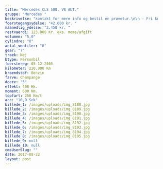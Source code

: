 ```yaml
---
title: "Mercedes CLS 500, V8 AUT."
gruppe: "Mercedes "
beskrivelse: "kontakt for mere info og bestil en prøvetur.\n\n - Fri km. \n\n - Klar til levering.\n\n - Mulighed for mekaniskgaranti.\n\n  ✔ Ingen km-begrænsning: Kør så meget du vil i hele perioden.\n\n ✔ Garantiforsikring tilbydes: Ingen uventede værksteds regninger.\n\n ✔ Mulighed for billig forsikring \n\n ✔ Vaskekort til Cirkel K: Vask bilen i hele landet hos Cirkel K.\n\n ✔ Skal vi hjælpe dig med at finde drømmebilen, tilbyder vi Danmarks bedste leasingpakker.\n\n"
foerstegangsydelse: "42.000 kr. "
maanedlig_ydelse: "2.450 kr. "
restvaerdi: 123.000 Kr. eks. moms/afgift
volumen: "5,0"
cylindre: "8"
antal_ventiler: "0"
gear: "7"
traek: Nej
btype: Personbil
foerstereg: 05-12-2005
kilometer: 220.000 Km
braendstof: Benzin
farve: Champange
doere: "5"
effekt: 408 Hk.
moment: 600 Nm.
topfart: 250 Km/t
acc: "10,9 Sek"
billede_1: /images/uploads/img_8188.jpg
billede_2: /images/uploads/img_8189.jpg
billede_3: /images/uploads/img_8190.jpg
billede_4: /images/uploads/img_8191.jpg
billede_5: /images/uploads/img_8192.jpg
billede_6: /images/uploads/img_8193.jpg
billede_7: /images/uploads/img_8194.jpg
billede_8: /images/uploads/img_8195.jpg
billede_9: null
billede_10: null
cmsUserSlug: ""
date: 2017-08-22 
layout: post
---
```


